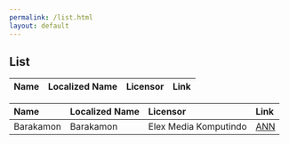 ```yaml
---
permalink: /list.html
layout: default
---
```


## List

<table class="searchable sortable">
 <thead>
   <tr>
     <th>Name</th>
     <th>Localized Name</th>
     <th>Licensor</th>
     <th>Link</th>
  </tr>
 </thead>
 <tbody>
 </tbody>
</table>

| Name        | Localized Name          | Licensor | Link |
|:-------------|:------------------|:------|:---|
| Barakamon | Barakamon | Elex Media Komputindo  | [ANN](https://www.animenewsnetwork.com/news/2015-08-27/elex-media-licenses-barakamon-manga-in-indonesia/.92179) |


